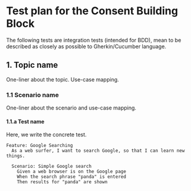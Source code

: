 # Test plan for the Consent Building Block

The following tests are integration tests (intended for BDD), mean to be described as closely as possible to Gherkin/Cucumber language.

## 1. Topic name

One-liner about the topic. Use-case mapping.

### 1.1 Scenario name

One-liner about the scenario and use-case mapping.

#### 1.1.a Test name

Here, we write the concrete test.

```
Feature: Google Searching
  As a web surfer, I want to search Google, so that I can learn new things.
  
  Scenario: Simple Google search
    Given a web browser is on the Google page
    When the search phrase "panda" is entered
    Then results for "panda" are shown
```

